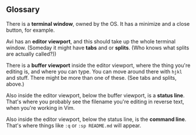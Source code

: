 ## Glossary

There is a **terminal window**, owned by the OS. It has a minimize and a close button, for example.

Avi has an **editor viewport**, and this should take up the whole terminal window. (Someday it might have **tabs** and or **splits**. (Who knows what splits are actually called?))

There is a **buffer viewport** inside the editor viewport, where the thing you're editing is, and where you can type. You can move around there with `hjkl` and stuff. There might be more than one of these. (See tabs and splits, above.)

Also inside the editor viewport, below the buffer viewport, is a **status line**. That's where you probably see the filename you're editing in reverse text, when you're working in Vim.

Also inside the editor viewport, below the status line, is the **command line**. That's where things like `:q` or `:sp README.md` will appear.
